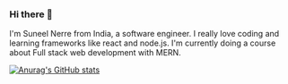 ### Hi there 👋

I'm Suneel Nerre from India, a software engineer. I really love coding and learning frameworks like react and node.js. I'm currently doing a course about Full stack web development with MERN.

[![Anurag's GitHub stats](https://github-readme-stats.vercel.app/api?username=suneel-nerre)](https://github.com/anuraghazra/github-readme-stats)
<!--
**Suneel-Nerre/Suneel-Nerre** is a ✨ _special_ ✨ repository because its `README.md` (this file) appears on your GitHub profile.

Here are some ideas to get you started:

- 🔭 I’m currently working on ...
- 🌱 I’m currently learning ...
- 👯 I’m looking to collaborate on ...
- 🤔 I’m looking for help with ...
- 💬 Ask me about ...
- 📫 How to reach me: ...
- 😄 Pronouns: ...
- ⚡ Fun fact: ...
-->
